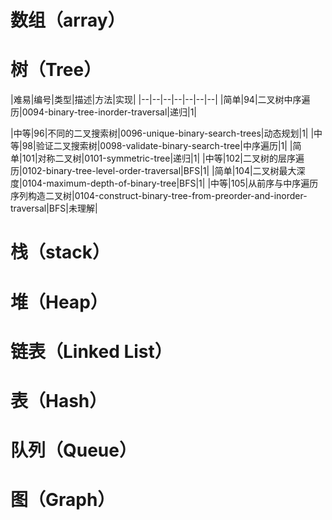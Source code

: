 # 数组（array）

# 树（Tree）
|难易|编号|类型|描述|方法|实现|
|--|--|--|--|--|--|--|
|简单|94|二叉树中序遍历|0094-binary-tree-inorder-traversal|递归|1|


|中等|96|不同的二叉搜索树|0096-unique-binary-search-trees|动态规划|1|
|中等|98|验证二叉搜索树|0098-validate-binary-search-tree|中序遍历|1|
|简单|101|对称二叉树|0101-symmetric-tree|递归|1|
|中等|102|二叉树的层序遍历|0102-binary-tree-level-order-traversal|BFS|1|
|简单|104|二叉树最大深度|0104-maximum-depth-of-binary-tree|BFS|1|
|中等|105|从前序与中序遍历序列构造二叉树|0104-construct-binary-tree-from-preorder-and-inorder-traversal|BFS|未理解|

# 栈（stack）

# 堆（Heap）

# 链表（Linked List）

# 表（Hash）

# 队列（Queue）

# 图（Graph）
